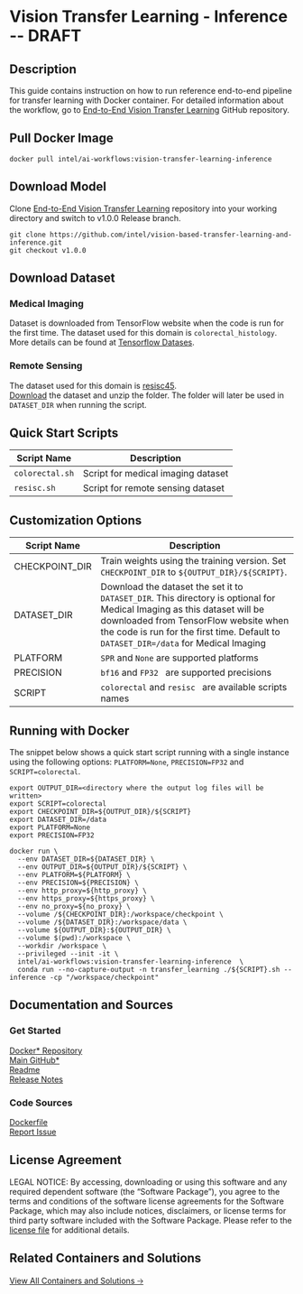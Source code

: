 # **Vision Transfer Learning - Inference -- DRAFT**

## **Description**
This guide contains instruction on how to run reference end-to-end pipeline for transfer learning with Docker container. For detailed information about the workflow, go to [End-to-End Vision Transfer Learning](https://github.com/intel/vision-based-transfer-learning-and-inference) GitHub repository.

## **Pull Docker Image**
```
docker pull intel/ai-workflows:vision-transfer-learning-inference 
```

## **Download Model**
Clone [End-to-End Vision Transfer Learning](https://github.com/intel/vision-based-transfer-learning-and-inference) repository into your working directory and switch to v1.0.0 Release branch.
```
git clone https://github.com/intel/vision-based-transfer-learning-and-inference.git
git checkout v1.0.0
```

## **Download Dataset**
### Medical Imaging
Dataset is downloaded from TensorFlow website when the code is run for the first time. The dataset used for this domain is `colorectal_histology`. More details can be found at [Tensorflow Datases](https://www.tensorflow.org/datasets/catalog/colorectal_histology). 

### Remote Sensing
The dataset used for this domain is [resisc45](https://www.tensorflow.org/datasets/catalog/resisc45).  
[Download](https://onedrive.live.com/?authkey=%21AHHNaHIlzp%5FIXjs&cid=5C5E061130630A68&id=5C5E061130630A68%21107&parId=5C5E061130630A68%21112&action=locate ) the dataset and unzip the folder. The folder will later be used in `DATASET_DIR` when running the script.

## **Quick Start Scripts**
| Script Name | Description | 
| --- | --- |
| `colorectal.sh` | Script for medical imaging dataset | 
| `resisc.sh` | Script for remote sensing dataset | 

## **Customization Options**
| Script Name | Description | 
| --- | --- |
| CHECKPOINT_DIR | Train weights using the training version. Set `CHECKPOINT_DIR` to `${OUTPUT_DIR}/${SCRIPT}`. | 
| DATASET_DIR | Download the dataset the set it to `DATASET_DIR`. This directory is optional for Medical Imaging as this dataset will be downloaded from TensorFlow website when the code is run for the first time. Default to `DATASET_DIR=/data` for Medical Imaging | 
| PLATFORM | `SPR` and `None` are supported platforms | 
| PRECISION | `bf16` and `FP32 ` are supported precisions | 
| SCRIPT | `colorectal` and `resisc ` are available scripts names | 

## **Running with Docker**
The snippet below shows a quick start script running with a single instance using the following options: `PLATFORM=None`, `PRECISION=FP32` and `SCRIPT=colorectal`.
```
export OUTPUT_DIR=<directory where the output log files will be written>
export SCRIPT=colorectal
export CHECKPOINT_DIR=${OUTPUT_DIR}/${SCRIPT}
export DATASET_DIR=/data
export PLATFORM=None
export PRECISION=FP32

docker run \
  --env DATASET_DIR=${DATASET_DIR} \
  --env OUTPUT_DIR=${OUTPUT_DIR}/${SCRIPT} \
  --env PLATFORM=${PLATFORM} \
  --env PRECISION=${PRECISION} \
  --env http_proxy=${http_proxy} \
  --env https_proxy=${https_proxy} \
  --env no_proxy=${no_proxy} \
  --volume /${CHECKPOINT_DIR}:/workspace/checkpoint \
  --volume /${DATASET_DIR}:/workspace/data \
  --volume ${OUTPUT_DIR}:${OUTPUT_DIR} \
  --volume $(pwd):/workspace \
  --workdir /workspace \
  --privileged --init -it \
  intel/ai-workflows:vision-transfer-learning-inference  \
  conda run --no-capture-output -n transfer_learning ./${SCRIPT}.sh --inference -cp "/workspace/checkpoint"
```
## **Documentation and Sources**

### **Get Started**
[Docker* Repository](https://hub.docker.com/u/intel) <br>
[Main GitHub*](https://github.com/intel/vision-based-transfer-learning-and-inference)<br>
[Readme](https://github.com/intel/vision-based-transfer-learning-and-inference/blob/main/README.md)<br>
[Release Notes](https://github.com/intel/vision-based-transfer-learning-and-inference/releases/tag/v1.0.0)<br>

### **Code Sources**
[Dockerfile](https://github.com/intel/ai-workflows/blob/v0.1.0/transfer_learning/tensorflow/resnet50/inference/Dockerfile.vision-transfer-learning)<br>
[Report Issue](https://community.intel.com/t5/Intel-Optimized-AI-Frameworks/bd-p/optimized-ai-frameworks)<br>

## **License Agreement**
LEGAL NOTICE: By accessing, downloading or using this software and any required dependent software (the “Software Package”), you agree to the terms and conditions of the software license agreements for the Software Package, which may also include notices, disclaimers, or license terms for third party software included with the Software Package. Please refer to the [license file](https://github.com/intel/ai-workflows/blob/main/LICENSE) for additional details.

## **Related Containers and Solutions**
[View All Containers and Solutions 🡢](https://www.intel.com/content/www/us/en/developer/tools/software-catalog/containers.html)
